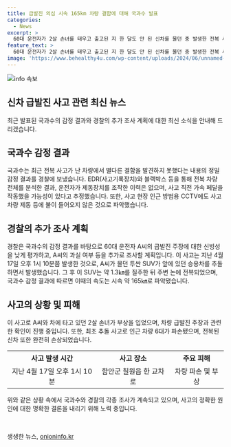 ```yaml
---
title: 급발진 의심 시속 165km 차량 결함에 대해 국과수 발표
categories:
  - News
excerpt: >
  60대 운전자가 2살 손녀를 태우고 출고된 지 한 달도 안 된 신차를 몰던 중 발생한 전복 사고에 대한 국과수의 감정 결과가 발표되었습니다. 운전자의 급발진 주장은 신빙성이 낮다는 결론에 경찰은 추가 조사를 진행할 예정입니다. 사고는 충돌로 인해 주변 차량 파손과 함께 전복된 SUV는 완전히 파손되었고, 운전자와 손녀는 부상을 입었습니다. 사고 차량의 속도는 시속 약 165㎞로 파악되었습니다. (150자)
feature_text: >
  60대 운전자가 2살 손녀를 태우고 출고된 지 한 달도 안 된 신차를 몰던 중 발생한 전복 사고에 대한 국과수의 감정 결과가 발표되었습니다. 운전자의 급발진 주장은 신빙성이 낮다는 결론에 경찰은 추가 조사를 진행할 예정입니다. 사고는 충돌로 인해 주변 차량 파손과 함께 전복된 SUV는 완전히 파손되었고, 운전자와 손녀는 부상을 입었습니다. 사고 차량의 속도는 시속 약 165㎞로 파악되었습니다. (150자)
image: 'https://www.behealthy4u.com/wp-content/uploads/2024/06/unnamed-file.png'
---
```


<p><img src="https://www.behealthy4u.com/wp-content/uploads/2024/06/unnamed-file.png" alt="info 속보" /></p>

<h2>신차 급발진 사고 관련 최신 뉴스</h2>

<p data-ke-size="size16">최근 발표된 국과수의 감정 결과와 경찰의 추가 조사 계획에 대한 최신 소식을 안내해 드리겠습니다.</p>

<h2 data-ke-size="size26">국과수 감정 결과</h2>

<p>국과수는 최근 전복 사고가 난 차량에서 별다른 결함을 발견하지 못했다는 내용의 정밀 감정 결과를 경찰에 보냈습니다. EDR(사고기록장치)와 블랙박스 등을 통해 전복 차량 전체를 분석한 결과, 운전자가 제동장치를 조작한 이력은 없으며, 사고 직전 가속 페달을 작동했을 가능성이 있다고 추정했습니다. 또한, 사고 현장 인근 방범용 CCTV에도 사고 차량 제동 등에 불이 들어오지 않은 것으로 파악했습니다.</p>

<h2 data-ke-size="size26">경찰의 추가 조사 계획</h2>

<p>경찰은 국과수의 감정 결과를 바탕으로 60대 운전자 A씨의 급발진 주장에 대한 신빙성을 낮게 평가하고, A씨의 과실 여부 등을 추가로 조사할 계획입니다. 이 사고는 지난 4월 17일 오후 1시 10분쯤 발생한 것으로, A씨가 몰던 투싼 SUV가 앞에 있던 승용차를 추돌하면서 발생했습니다. 그 후 이 SUV는 약 1.3㎞를 질주한 뒤 주변 논에 전복되었으며, 국과수 감정 결과에 따르면 이때의 속도는 시속 약 165㎞로 파악됐습니다.</p>

<h2 data-ke-size="size26">사고의 상황 및 피해</h2>

<p>이 사고로 A씨와 차에 타고 있던 2살 손녀가 부상을 입었으며, 차량 급발진 주장과 관련한 확인이 진행 중입니다. 또한, 최초 추돌 사고로 인근 차량 6대가 파손됐으며, 전복된 신차 또한 완전히 손상되었습니다.</p>

<table>
    <tr>
        <th>사고 발생 시간</th>
        <th>사고 장소</th>
        <th>주요 피해</th>
    </tr>
    <tr>
        <td style="text-align: center; height: 17px;">지난 4월 17일 오후 1시 10분</td>
        <td style="text-align: center; height: 17px;">함안군 칠원읍 한 교차로</td>
        <td style="text-align: center; height: 17px;">차량 파손 및 부상</td>
    </tr>
</table>

<p>위와 같은 상황 속에서 국과수와 경찰의 각종 조사가 계속되고 있으며, 사고의 정확한 원인에 대한 명확한 결론을 내리기 위해 노력 중입니다.</p>

<p data-ke-size="size16">&nbsp;</p>
생생한 뉴스, <a href="https://onioninfo.kr" rel="dofollow">onioninfo.kr</a>


